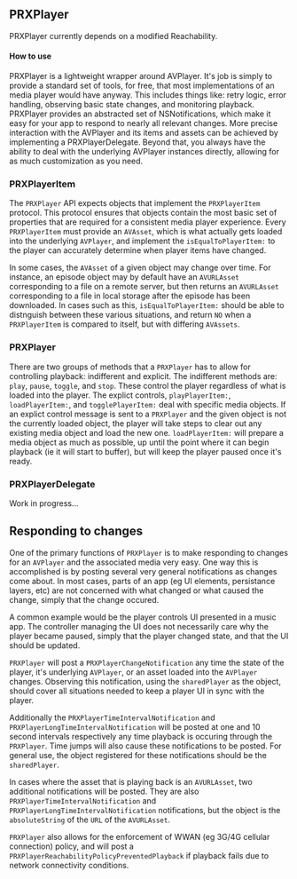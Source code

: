 ## PRXPlayer

PRXPlayer currently depends on a modified Reachability.

#### How to use

PRXPlayer is a lightweight wrapper around AVPlayer. It's job is simply to provide a standard set of tools, for free, that most implementations of an media player would have anyway. This includes things like: retry logic, error handling, observing basic state changes, and monitoring playback. PRXPlayer provides an abstracted set of NSNotifications, which make it easy for your app to respond to nearly all relevant changes. More precise interaction with the AVPlayer and its items and assets can be achieved by implementing a PRXPlayerDelegate. Beyond that, you always have the ability to deal with the underlying AVPlayer instances directly, allowing for as much customization as you need.

### PRXPlayerItem

The `PRXPlayer` API expects objects that implement the `PRXPlayerItem` protocol. This protocol ensures that objects contain the most basic set of properties that are required for a consistent media player experience. Every `PRXPlayerItem` must provide an `AVAsset`, which is what actually gets loaded into the underlying `AVPlayer`, and implement the `isEqualToPlayerItem:` to the player can accurately determine when player items have changed.

In some cases, the `AVAsset` of a given object may change over time. For instance, an episode object may by default have an `AVURLAsset` corresponding to a file on a remote server, but then returns an `AVURLAsset` corresponding to a file in local storage after the episode has been downloaded. In cases such as this, `isEqualToPlayerItem:` should be able to distnguish between these various situations, and return `NO` when a `PRXPlayerItem` is compared to itself, but with differing `AVAssets`.

### PRXPlayer

There are two groups of methods that a `PRXPlayer` has to allow for controlling playback: indifferent and explicit. The indifferent methods are: `play`, `pause`, `toggle`, and `stop`. These control the player regardless of what is loaded into the player. The explict controls, `playPlayerItem:`, `loadPlayerItem:`, and `togglePlayerItem:` deal with specific media objects. If an explict control message is sent to a `PRXPlayer` and the given object is not the currently loaded object, the player will take steps to clear out any existing media object and load the new one. `loadPlayerItem:` will prepare a media object as much as possible, up until the point where it can begin playback (ie it will start to buffer), but will keep the player paused once it's ready.

### PRXPlayerDelegate

Work in progress…

## Responding to changes

One of the primary functions of `PRXPlayer` is to make responding to changes for an `AVPlayer` and the associated media very easy. One way this is accomplished is by posting several very general notifications as changes come about. In most cases, parts of an app (eg UI elements, persistance layers, etc) are not concerned with what changed or what caused the change, simply that the change occured.

A common example would be the player controls UI presented in a music app. The controller managing the UI does not necessarily care why the player became paused, simply that the player changed state, and that the UI should be updated.

`PRXPlayer` will post a `PRXPlayerChangeNotification` any time the state of the player, it's underlying `AVPlayer`, or an asset loaded into the `AVPlayer` changes. Observing this notification, using the `sharedPlayer` as the object, should cover all situations needed to keep a player UI in sync with the player.

Additionally the `PRXPlayerTimeIntervalNotification` and `PRXPlayerLongTimeIntervalNotification` will be posted at one and 10 second intervals respectively any time playback is occuring through the `PRXPlayer`. Time jumps will also cause these notifications to be posted. For general use, the object registered for these notifications should be the `sharedPlayer`.

In cases where the asset that is playing back is an `AVURLAsset`, two additional notifications will be posted. They are also `PRXPlayerTimeIntervalNotification` and `PRXPlayerLongTimeIntervalNotification` notifications, but the object is the `absoluteString` of the `URL` of the `AVURLAsset`.

`PRXPlayer` also allows for the enforcement of WWAN (eg 3G/4G cellular connection) policy, and will post a `PRXPlayerReachabilityPolicyPreventedPlayback` if playback fails due to network connectivity conditions.